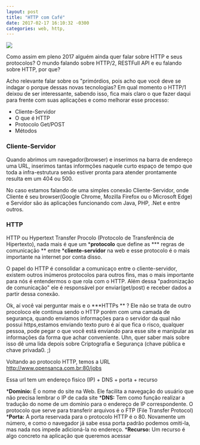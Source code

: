 ```yaml
--- 
layout: post
title: "HTTP com Café" 
date: 2017-02-17 16:10:32 -0300 
categories: web, http, 
---
```


![](https://si.wsj.net/public/resources/images/OD-BI189_WINE_J_20151028164136.jpg)

Como assim em pleno 2017 alguém ainda quer falar sobre HTTP e seus protocolos?
O mundo falando sobre HTTP/2, RESTFull API e eu falando sobre HTTP, por que? 

Acho relevante falar sobre os "primórdios, pois acho que você deve se indagar o porque dessas novas tecnologias? Em qual momento o HTTP/1 deixou de ser interessante, sabendo isso, fica mais claro o que fazer daqui para frente com suas aplicações e como melhorar esse processo:

- Cliente-Servidor
- O que é HTTP
- Protocolo Get/POST
- Métodos

### Cliente-Servidor

Quando abrimos um navegador(browser) e inserimos na barra de endereço uma URL, inserimos tantas informções naquele curto espaço de tempo que toda a infra-estrutura senão estiver pronta para atender prontamente resulta em um 404 ou 500. 

No caso estamos falando de uma simples conexão Cliente-Servidor, onde Cliente é seu browser(Google Chrome, Mozilla Firefox ou o Microsoft Edge) e Servidor são ás aplicações funcionando com Java, PHP, .Net e entre outros.


### HTTP

HTTP ou Hypertext Transfer Procolo (Protocolo de Transferência de Hipertexto), nada mais é que um ***protocolo**  que define as *** regras de comunicação ** entre ***cliente-servidor** na web e esse protocolo é o mais importante na internet por conta disso.

O papel do HTTP é consolidar a comunicaço entre o cliente-servidor, existem outros inúmeros protocolos para outros fins, mas o mais importante para nós é entendermos o que rola com o HTTP. Além dessa "padronização de comunicação" ele é responsável por enviar(get/post) e receber dados a partir dessa conexão. 

Ok, aí você vai perguntar mais e o ***HTTPs ** ?
Ele não se trata de outro procoloco ele continua sendo o HTTP porém com uma camada de segurança, quando enviamos informações para o servidor da qual não possui https,estamos enviando texto puro é aí que fica o risco, qualquer pessoa, pode pegar o que você está enviando para esse site e manipular as informações da forma que achar conveniente. Uhn, quer saber mais sobre isso dê uma lida depois sobre Criptografia e Segurança (chave pública e chave privada0. ;) 


Voltando ao protocolo HTTP, temos a URL http://www.opensanca.com.br:80/jobs

Essa url tem um endereço fisico (IP) + DNS + porta + recurso

***Dominio:** É o nome do site na Web. Ele facilita a navegação do usuário que não precisa lembrar o IP de cada site
***DNS:** Tem como função realizar a tradução do nome de um domínio para o endereço de IP correspondente. O protocolo que serve para transferir arquivos é o FTP (File Transfer Protocol)
***Porta:** A porta reservada para o protocolo HTTP é o 80. Novamente um número, e como o navegador já sabe essa porta padrão podemos omiti-la, mas nada nos impede adicioná-la no endereço.
***Recurso:** Um recurso é algo concreto na aplicação que queremos acessar







